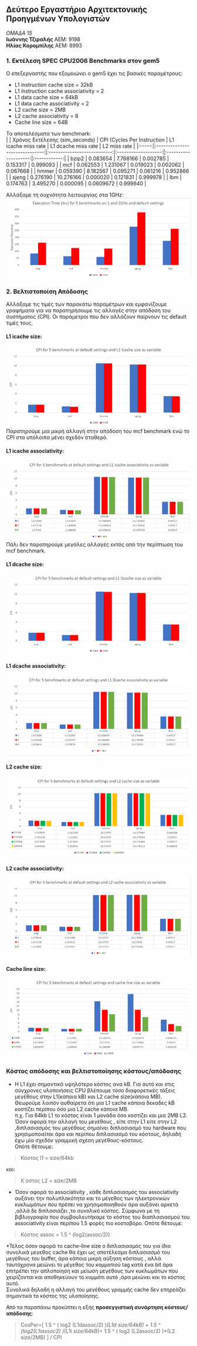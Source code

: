 ## Δεύτερο Εργαστήριο Αρχιτεκτονικής Προηγμένων Υπολογιστών

_ΟΜΑΔΑ 15_  
**Ιωάννης Τζιραλής** ΑΕΜ: 9198  
**Ηλίας Κορομπίλης** ΑΕΜ: 8993

### 1. Εκτέλεση SPEC CPU2006 Benchmarks στον gem5  
Ο επεξεργαστής που εξομοιώνει ο gem5 έχει τις βασικές παραμέτρους:
* L1 instruction cache size = 32kB
* L1 instruction cache associativity = 2
* L1 data cache size = 64kB
* L1 data cache associativity = 2
* L2 cache size = 2MB
* L2 cache associativity = 8
* Cache line size = 64B  

Τα αποτελέσματα των benchmark:  
|       | Χρόνος Εκτέλεσης (sim_seconds) | CPI (Cycles Per Instruction | L1 icache miss rate | L1 dcache miss rate  | L2 miss rate |
|:-----:|:------------------------------:|:---------------------------:|:-------------------:|:--------------------:|:------------:|
| bzip2 |            0.083654            |           7.768166          |       0.002785      |       0.153317       |   0.999093   |
|  mcf  |            0.062553            |           1.231067          |       0.019023      |       0.002062       |   0.067668   |
| hmmer |            0.059390            |           8.182567          |       0.095271      |       0.061216       |   0.952866   |
| sjeng |            0.276190            |          10.276166          |       0.000020      |       0.121831       |   0.999978   |
|  lbm  |            0.174763            |           3.495270          |       0.000095      |       0.0609672      |   0.999940   |

Αλλάξαμε τη συχνότητα λειτουργίας στα 1GHz:  
![image](Graphs/1ghz.png)  

### 2. Βελτιστοποίση Απόδοσης  
Αλλάξαμε τις τιμές των παρακάτω παραμέτρων και εμφανίζουμε γραφήματα για να παρατηρήσουμε τις αλλαγές στην απόδοση του συστήματος (CPI). Οι παράμετροι που δεν αλλάζουν παίρνουν τις default τιμές τους.

#### L1 icache size:  
![image](Graphs/icache_size.png)
Παρατηρούμε μια μικρή αλλαγή στην απόδοση του mcf benchmark ενώ το CPI στα υπόλοιπα μένει σχεδόν σταθερό.

#### L1 icache associativity:
![image](Graphs/icache_assoc.png)  
Πάλι δεν παρατηρούμε μεγάλες αλλαγές εκτός από την περίπτωση του mcf benchmark.  

#### L1 dcache size:
![image](Graphs/dcache_size.png)  

#### L1 dcache associativity:
![image](Graphs/dcache_assoc.png)  

#### L2 cache size:
![image](Graphs/l2_size.png)  

#### L2 cache associativity:  
![image](Graphs/l2_assoc.png)  

#### Cache line size:  
![image](Graphs/clz.png)  

### Κόστος απόδοσης και βελτιστοποίησης κόστους/απόδοσης  
* Η L1 έχει σημαντικά υψηλότερο κόστος ανα kB. Για αυτό και στις σύγχρονες υλοποιήσεις CPU βλέπουμε τόσο διαφορετικές τάξεις μεγέθους στην L1(κάποια kB) και L2 cache size(κάποια MB).  
Θεωρούμε λοιπόν αυθαίρετα ότι μια L1 cache κάποια δεκαδες kB κοστίζει περίπου όσο μια L2 cache κάποια MB.  
π.χ. Για 64kb L1 το κόστος είναι 1 μονάδα όσο κοστίζει και μια 2MB L2. Όσον αφορά την αλλαγή του μεγέθους , είτε στην L1 είτε στην L2 ,διπλασιασμός του μεγέθους σημαίνει διπλασιασμό του hardware που χρησιμοποιείται άρα και περίπου διπλασιασμό του κόστους, δηλαδή έχω μία σχεδόν γραμμική σχέση μεγέθους-κόστους.  
Οπότε θέτουμε:
>Κόστος l1 = size/64kb

και:
>Κ΄όστος L2 = size/2MB

* Όσον αφορά το associativity , κάθε διπλασιασμός του associativity αυξάνει την πολυπλοκότητα και το μέγεθος των ηλεκτρονικών κυκλωμάτων που πρέπει να χρησιμοποιηθούν άρα αυξάνει αρκετά ,αλλά δε διπλασιάζει ,το συνολικό κόστος. Σύμφωνα με τη βιβλιογραφία που συμβουλευτήκαμε το κόστος του διαπλασιασμού του associativity είναι περίπου 1.5 φορές πιο κοστοβόρο.
Οπότε θέτουμε:
>Κόστος assoc = 1.5 ^ (log2(assoc/2))

*Τέλος όσον αφορά το cache-line size ο διπλασιασμός του για ίδιο συνολικά μεγεθος cache θα έχει ως αποτέλεσμα διπλασιασμό του μεγέθους του buffer, άρα κάποια μικρή αύξηση κόστους , αλλά ταυτόχρονα μειώνει το μέγεθος του κομματιού tag κατά ένα bit άρα επιτρέπει την απλοποίηση και μείωση μεγέθους των κυκλωμάτων που χειρίζονται και αποθηκεύουν το κομμάτι αυτό ,άρα μειώνει και το κόστος αυτό.  
Συνολικά δηλαδή η αλλαγή του μεγέθους γραμμής cache δεν επηρεάζει σημαντικά το κόστος της υλοποίησης.  

Από τα παραπάνω προκύπτει η εξής **προσεγγιστική συνάρτηση κόστους/απόδοσης**:  
>CosPer=[ 1.5 ^ ( log2 (L1dassoc/2) )*(L1d size/64kB) + 1.5 ^ (log2(L1iassoc2) )*(L1i size/64kB)+ 1.5 ^ ( log2 (L2assoc/2) )*(L2 size/2MB) ] / CPI
